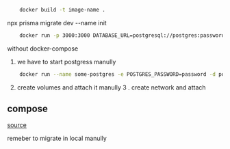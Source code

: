 ```bash
    docker build -t image-name .
```


npx prisma migrate dev --name init

```bash
    docker run -p 3000:3000 DATABASE_URL=postgresql://postgres:password@localhost:5432/mydb?schema=public postgres-express-app
```

without docker-compose
1.  we have to start postgress manully

```bash
    docker run --name some-postgres -e POSTGRES_PASSWORD=password -d postgres
```
2. create volumes and attach it manully
3 . create network and attach



## compose 


[source](https://raw.githubusercontent.com/bezkoder/docker-compose-nodejs-postgres/master/README.md)

remeber to migrate in local manully